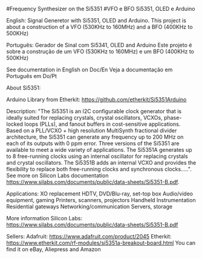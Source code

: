 #Frequency Synthesizer on the Si5351
#VFO e BFO Si5351, OLED e Arduino 

English:
Signal Generetor with Si5351, OLED and Arduino.
This project is about a construction of a VFO (530KHz to 160MHz) and a BFO (400KHz to 500KHz) 

Português:
Gerador de Sinal com Si5341, OLED and Arduino
Este projeto é sobre a construção de um VFO (530KHz to 160MHz) e um BFO (400KHz to 500KHz) 

See documentation in English on Doc/En
Veja a documentação em Português em Do/Pt



About Si5351: 

Arduino Library from Etherkit: https://github.com/etherkit/Si5351Arduino

Description:
"The Si5351 is an I2C configurable clock generator that is ideally suited for replacing crystals, crystal oscillators, VCXOs, phase-locked loops (PLLs), and fanout buffers in cost-sensitive applications. Based on a PLL/VCXO + high resolution MultiSynth fractional divider architecture, the Si5351 can generate any frequency up to 200 MHz on each of its outputs with 0 ppm error. Three versions of the Si5351 are available to meet a wide variety of applications. The Si5351A generates up to 8 free-running clocks using an internal oscillator for replacing crystals and crystal oscillators. The Si5351B adds an internal VCXO and provides the flexibility to replace both free-running clocks and synchronous clocks.....". See more on Silicon Labs documentation https://www.silabs.com/documents/public/data-sheets/Si5351-B.pdf.


Applications:
    XO replacement
    HDTV, DVD/Blu-ray, set-top box
    Audio/video equipment, gaming
    Printers, scanners, projectors
    Handheld Instrumentation
    Residential gateways
    Networking/communication
    Servers, storage

More information
Silicon Labs: https://www.silabs.com/documents/public/data-sheets/Si5351-B.pdf



Sellers:
Adafruit: https://www.adafruit.com/product/2045
Etherkit: https://www.etherkit.com/rf-modules/si5351a-breakout-board.html
You can find it on eBay, Aliepress and Amazon